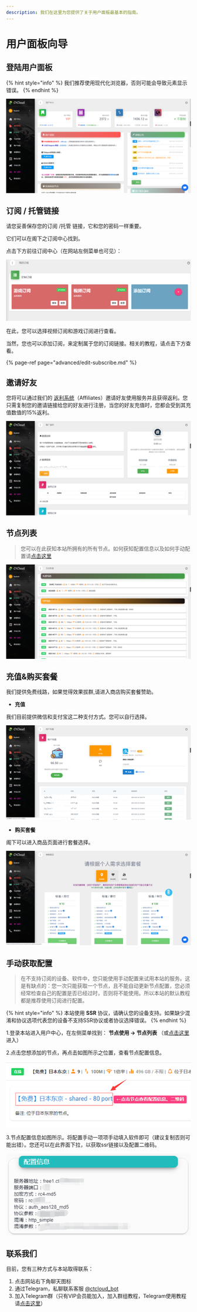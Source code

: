```yaml
---
description: 我们在这里为您提供了关于用户面板最基本的指南。
---
```


# 用户面板向导

## 登陆用户面板

{% hint style="info" %}
我们推荐使用现代化浏览器，否则可能会导致元素显示错误。
{% endhint %}

![](.gitbook/assets/snipaste_2019-05-29_17-46-28.png)

## 订阅 / 托管链接

请您妥善保存您的订阅 /托管 链接，它和您的密码一样重要。

它们可以在阁下之订阅中心找到。

点击下方前往订阅中心（在网站左侧菜单也可见）：

![](.gitbook/assets/snipaste_2019-06-09_17-42-23.png)

在此，您可以选择视频订阅和游戏订阅进行查看。

当然，您也可以添加订阅，来定制属于您的订阅链接。相关的教程，请点击下方查看。

{% page-ref page="advanced/edit-subscribe.md" %}

## 邀请好友

您将可以通过我们的 [返利系统](https://www.tzct.xyz/user/invite)（Affiliates）邀请好友使用服务并且获得返利。您只需复制您的邀请链接给您的好友进行注册，当您的好友充值时，您都会受到其充值数值的15%返利。

![](.gitbook/assets/snipaste_2019-05-29_17-46-55.png)

## 节点列表

> 您可以在此获知本站所拥有的所有节点。如何获知配置信息以及如何手动配置请[点击这里](/panel?id=手动获取配置)

![](.gitbook/assets/snipaste_2019-05-29_17-47-09.png)

## 充值&购买套餐

我们提供免费线路，如果觉得效果拔群,请进入商店购买套餐赞助。

* **充值**

我们目前提供微信和支付宝这二种支付方式。您可以自行选择。

![](.gitbook/assets/snipaste_2019-05-29_17-47-35.png)

* **购买套餐**

阁下可以进入商品页面进行套餐选择。

![](.gitbook/assets/snipaste_2019-05-29_17-48-19.png)

## 手动获取配置

> 在不支持订阅的设备、软件中，您只能使用手动配置来试用本站的服务。这是有缺点的：您一次只能获取一个节点，且不能自动更新节点配置，您必须经常检查自己的配置是否已经过时，否则将不能使用。所以本站的默认教程都是推荐使用订阅进行配置。

{% hint style="info" %}
本站使用 **SSR** 协议，请确认您的设备支持。如果缺少混淆和协议选项代表您的设备不支持SSR协议或者协议选择错误。
{% endhint %}

1.登录本站进入用户中心，在左侧菜单找到： **节点使用 -&gt; 节点列表** （或[点击这里](https://www.tzct.xyz/user/node)进入）

2.点击您想添加的节点，再点击如图所示之位置，查看节点配置信息。

![](.gitbook/assets/node1.png)

3.节点配置信息如图所示。将配置手动一项项手动填入软件即可（建议复制否则可能出错）。您还可以在此界面下拉，以获取ssr链接以及配置二维码。

![](.gitbook/assets/node2.png)

## 联系我们

目前，您有三种方式与本站取得联系：

1. 点击网站右下角聊天图标
2. 通过Telegram，私聊联系客服 [@ctcloud\_bot](https://t.me/ctcloud_bot)
3. 加入Telegram群（只有VIP会员能加入，加入群组教程，Telegram使用教程请[点击这里](advanced/telegram.md)）

